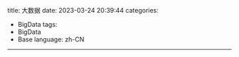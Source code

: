 title: 大数据
date: 2023-03-24 20:39:44
categories:
- BigData
tags:
- BigData
- Base
language: zh-CN
---

